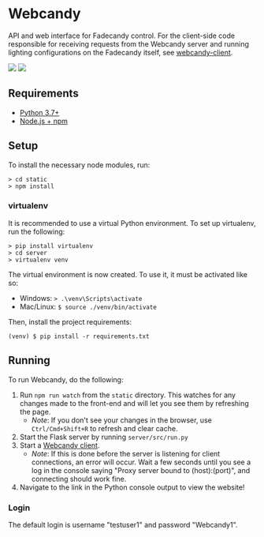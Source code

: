 # Webcandy
API and web interface for Fadecandy control. For the client-side code responsible for receiving requests from the Webcandy server and running lighting configurations on the Fadecandy itself, see [webcandy-client](https://github.com/gcpreston/webcandy-client).

![](https://s3.gifyu.com/images/webcandy_demo1.gif)
![](https://s3.gifyu.com/images/webcandy_demo2.gif)

## Requirements
- [Python 3.7+](https://www.python.org/downloads/)
- [Node.js + npm](https://nodejs.org/en/download/)

## Setup
To install the necessary node modules, run:
```
> cd static
> npm install
```

### virtualenv
It is recommended to use a virtual Python environment. To set up virtualenv, run the following:
```
> pip install virtualenv
> cd server
> virtualenv venv
```
The virtual environment is now created. To use it, it must be activated like so:
- Windows: `> .\venv\Scripts\activate`
- Mac/Linux: `$ source ./venv/bin/activate`

Then, install the project requirements:
```
(venv) $ pip install -r requirements.txt
```

## Running
To run Webcandy, do the following:
1. Run `npm run watch` from the `static` directory. This watches for any changes made to the front-end and will let you see them by refreshing the page.
    * *Note*: If you don't see your changes in the browser, use `Ctrl/Cmd+Shift+R` to refresh and clear cache.
2. Start the Flask server by running `server/src/run.py`
3. Start a [Webcandy client](https://github.com/gcpreston/webcandy-client).
    *  *Note*: If this is done before the server is listening for client connections, an error will occur. Wait a few seconds until you see a log in the console saying "Proxy server bound to (host):(port)", and connecting should work fine.
4. Navigate to the link in the Python console output to view the website!

###  Login
The default login is username "testuser1" and password "Webcandy1".
